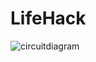 # LifeHack
<Open source SMLM microscope designs>



![circuitdiagram](https://github.com/Joshedwards222/LifeHack/blob/master/Images/Circuit%20Diagram.jpg)


